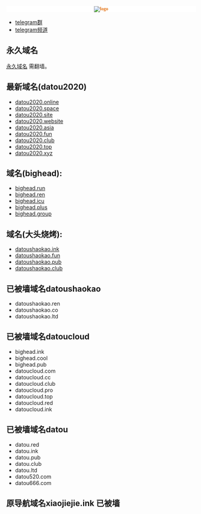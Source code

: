 <p style="font-family: &quot;Microsoft YaHei&quot;; font-size: medium; white-space: normal; background-color: rgb(255, 255, 255); text-align: center;">
    <strong><span style="color: rgb(227, 108, 9); font-family: 微软雅黑, &quot;Microsoft YaHei&quot;; font-size: 12px;"><img src="https://datou.ink/assets/images/home_logo.svg" alt="logo"/></span></strong><br/>
</p>

- [telegram群](https://t.me/BigHeadSSRV2ray)
- [telegram频道](https://t.me/BigHeadssr)

## 永久域名

[永久域名](https://datoussr.com) 需翻墙。
## 最新域名(datou2020)
- [datou2020.online](https://datou2020.online) 
- [datou2020.space](https://datou2020.space) 
- [datou2020.site](https://datou2020.site)
- [datou2020.website](https://datou2020.website) 
- [datou2020.asia](https://datou2020.asia)
- [datou2020.fun](https://datou2020.fun) 
- [datou2020.club](https://datou2020.club) 
- [datou2020.top](https://datou2020.top)
- [datou2020.xyz](https://datou2020.xyz) 
## 域名(bighead):
- [bighead.run](https://bighead.run) 
- [bighead.ren](https://bighead.ren) 
- [bighead.icu](https://bighead.icu)
- [bighead.plus](https://bighead.plus) 
- [bighead.group](https://bighead.group)
## 域名(大头烧烤):
- [datoushaokao.ink](https://datoushaokao.ink) 
- [datoushaokao.fun](https://datoushaokao.fun) 
- [datoushaokao.pub](https://datoushaokao.pub) 
- [datoushaokao.club](https://datoushaokao.club) 
## 已被墙域名datoushaokao
- datoushaokao.ren
- datoushaokao.co
- datoushaokao.ltd
## 已被墙域名datoucloud
- bighead.ink
- bighead.cool
- bighead.pub
- datoucloud.com
- datoucloud.cc
- datoucloud.club
- datoucloud.pro
- datoucloud.top
- datoucloud.red
- datoucloud.ink
## 已被墙域名datou
- datou.red
- datou.ink
- datou.pub
- datou.club
- datou.ltd
- datou520.com
- datou666.com


## 原导航域名xiaojiejie.ink 已被墙



